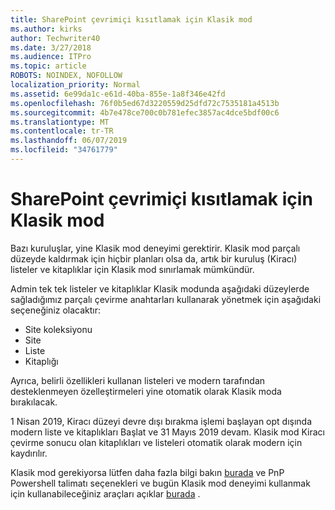 ```yaml
---
title: SharePoint çevrimiçi kısıtlamak için Klasik mod
ms.author: kirks
author: Techwriter40
ms.date: 3/27/2018
ms.audience: ITPro
ms.topic: article
ROBOTS: NOINDEX, NOFOLLOW
localization_priority: Normal
ms.assetid: 6e99da1c-e61d-40ba-855e-1a8f346e42fd
ms.openlocfilehash: 76f0b5ed67d3220559d25dfd72c7535181a4513b
ms.sourcegitcommit: 4b7e478ce700c0b781efec3857ac4dce5bdf00c6
ms.translationtype: MT
ms.contentlocale: tr-TR
ms.lasthandoff: 06/07/2019
ms.locfileid: "34761779"
---
```

# <a name="restrict-sharepoint-online-to-classic-mode"></a>SharePoint çevrimiçi kısıtlamak için Klasik mod

Bazı kuruluşlar, yine Klasik mod deneyimi gerektirir. Klasik mod parçalı düzeyde kaldırmak için hiçbir planları olsa da, artık bir kuruluş (Kiracı) listeler ve kitaplıklar için Klasik mod sınırlamak mümkündür.

Admin tek tek listeler ve kitaplıklar Klasik modunda aşağıdaki düzeylerde sağladığımız parçalı çevirme anahtarları kullanarak yönetmek için aşağıdaki seçeneğiniz olacaktır:

- Site koleksiyonu
- Site
- Liste
- Kitaplığı

Ayrıca, belirli özellikleri kullanan listeleri ve modern tarafından desteklenmeyen özelleştirmeleri yine otomatik olarak Klasik moda bırakılacak.

1 Nisan 2019, Kiracı düzeyi devre dışı bırakma işlemi başlayan opt dışında modern liste ve kitaplıkları Başlat ve 31 Mayıs 2019 devam.  Klasik mod Kiracı çevirme sonucu olan kitaplıkları ve listeleri otomatik olarak modern için kaydırılır.

Klasik mod gerekiyorsa lütfen daha fazla bilgi bakın [burada](https://techcommunity.microsoft.com/t5/Microsoft-SharePoint-Blog/Delivering-SharePoint-modern-experiences/ba-p/315023) ve PnP Powershell talimatı seçenekleri ve bugün Klasik mod deneyimi kullanmak için kullanabileceğiniz araçları açıklar [burada](https://docs.microsoft.com/sharepoint/dev/transform/modernize-userinterface-lists-and-libraries-optout) .
